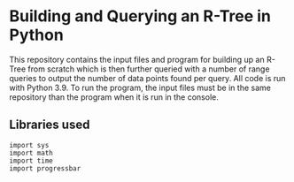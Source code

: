 # Building and Querying an R-Tree in Python

This repository contains the input files and program for building up an R-Tree from scratch which is then further queried with a number of range queries to output the number of data points found per query. All code is run with Python 3.9. To run the program, the input files must be in the same repository than the program when it is run in the console.

## Libraries used
```
import sys
import math
import time
import progressbar
```

